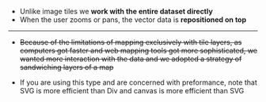 * Unlike image tiles we **work with the entire dataset directly**
* When the user zooms or pans, the vector data is **repositioned on top**

---

* ~~Because of the limitations of mapping exclusively with tile layers, as computers got faster and web mapping tools got more sophisticated, we wanted more interaction with the data and we adopted a strategy of sandwiching layers of a map~~

* If you are using this type and are concerned with preformance, note that SVG is more efficient than Div and canvas is more efficient than SVG
